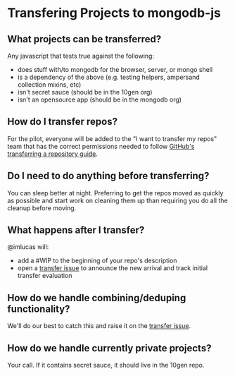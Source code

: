 # Transfering Projects to mongodb-js

## What projects can be transferred?

Any javascript that tests true against the following:

- does stuff with/to mongodb for the browser, server, or mongo shell
- is a dependency of the above (e.g. testing helpers, ampersand collection mixins, etc)
- isn't secret sauce (should be in the 10gen org)
- isn't an opensource app (should be in the mongodb org)

## How do I transfer repos?

For the pilot, everyone will be added to the "I want to transfer my repos"
team that has the correct permissions needed to follow
[GitHub's transferring a repository guide][transfer-guide].

## Do I need to do anything before transferring?

You can sleep better at night.  Preferring to get the repos moved as quickly as
possible and start work on cleaning them up than requiring you do all the
cleanup before moving.

## What happens after I transfer?

@imlucas will:

  - add a #WIP to the beginning of your repo's description
  - open a [transfer issue](https://github.com/mongodb-js/mongodb-js.github.io/labels/transfer)
    to announce the new arrival and track initial transfer evaluation

## How do we handle combining/deduping functionality?

We'll do our best to catch this and raise it on the
[transfer issue](https://github.com/mongodb-js/mongodb-js.github.io/labels/transfer).

## How do we handle currently private projects?

Your call.  If it contains secret sauce, it should live in the 10gen repo.

[transfer-guide]: https://help.github.com/articles/transferring-a-repository/#transferring-from-a-user-to-an-organization


